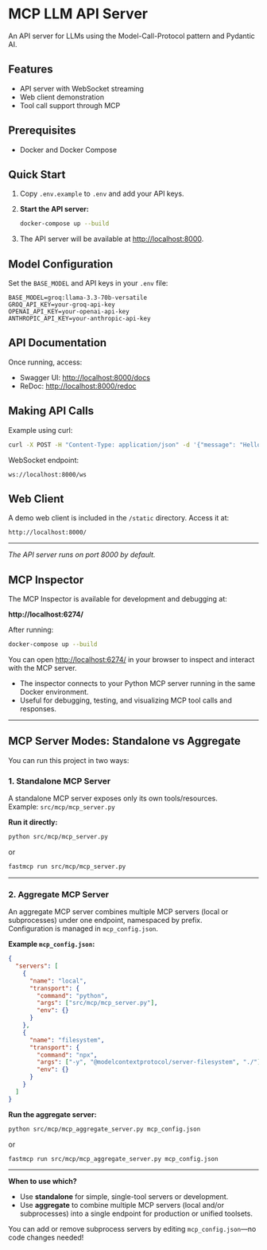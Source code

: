 # MCP LLM API Server

An API server for LLMs using the Model-Call-Protocol pattern and Pydantic AI.

## Features

- API server with WebSocket streaming
- Web client demonstration
- Tool call support through MCP

## Prerequisites

- Docker and Docker Compose

## Quick Start

1. Copy `.env.example` to `.env` and add your API keys.

2. **Start the API server:**
   ```bash
   docker-compose up --build
   ```

3. The API server will be available at [http://localhost:8000](http://localhost:8000).

## Model Configuration

Set the `BASE_MODEL` and API keys in your `.env` file:

```env
BASE_MODEL=groq:llama-3.3-70b-versatile
GROQ_API_KEY=your-groq-api-key
OPENAI_API_KEY=your-openai-api-key
ANTHROPIC_API_KEY=your-anthropic-api-key
```

## API Documentation

Once running, access:

- Swagger UI: [http://localhost:8000/docs](http://localhost:8000/docs)
- ReDoc: [http://localhost:8000/redoc](http://localhost:8000/redoc)

## Making API Calls

Example using curl:
```bash
curl -X POST -H "Content-Type: application/json" -d '{"message": "Hello, agent!"}' http://localhost:8000/chat
```

WebSocket endpoint:
```
ws://localhost:8000/ws
```

## Web Client

A demo web client is included in the `/static` directory. Access it at:

```
http://localhost:8000/
```

---

*The API server runs on port 8000 by default.*

## MCP Inspector

The MCP Inspector is available for development and debugging at:

**http://localhost:6274/**

After running:

```sh
docker-compose up --build
```

You can open [http://localhost:6274/](http://localhost:6274/) in your browser to inspect and interact with the MCP server.

- The inspector connects to your Python MCP server running in the same Docker environment.
- Useful for debugging, testing, and visualizing MCP tool calls and responses.

---

## MCP Server Modes: Standalone vs Aggregate

You can run this project in two ways:

### 1. Standalone MCP Server

A standalone MCP server exposes only its own tools/resources.  
Example: `src/mcp/mcp_server.py`

**Run it directly:**
```bash
python src/mcp/mcp_server.py
```
or
```bash
fastmcp run src/mcp/mcp_server.py
```

---

### 2. Aggregate MCP Server

An aggregate MCP server combines multiple MCP servers (local or subprocesses) under one endpoint, namespaced by prefix.  
Configuration is managed in `mcp_config.json`.

**Example `mcp_config.json`:**
```json
{
  "servers": [
    {
      "name": "local",
      "transport": {
        "command": "python",
        "args": ["src/mcp/mcp_server.py"],
        "env": {}
      }
    },
    {
      "name": "filesystem",
      "transport": {
        "command": "npx",
        "args": ["-y", "@modelcontextprotocol/server-filesystem", "./"],
        "env": {}
      }
    }
  ]
}
```

**Run the aggregate server:**
```bash
python src/mcp/mcp_aggregate_server.py mcp_config.json
```
or
```bash
fastmcp run src/mcp/mcp_aggregate_server.py mcp_config.json
```

---

**When to use which?**

- Use **standalone** for simple, single-tool servers or development.
- Use **aggregate** to combine multiple MCP servers (local and/or subprocesses) into a single endpoint for production or unified toolsets.

You can add or remove subprocess servers by editing `mcp_config.json`—no code changes needed!